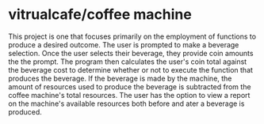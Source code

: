 # vitrualcafe/coffee machine

This project is one that focuses primarily on the employment of functions to produce a desired outcome. 
The user is prompted to make a beverage selection. Once the user selects their beverage, they provide coin amounts the the prompt. 
The program then calculates the user's coin total against the beverage cost to determine whether or not to execute the function that produces the beverage. 
If the beverage is made by the machine, the amount of resources used to produce the beverage is subtracted from the coffee machine's total resources.
The user has the option to view a report on the machine's available resources both before and ater a beverage is produced.

